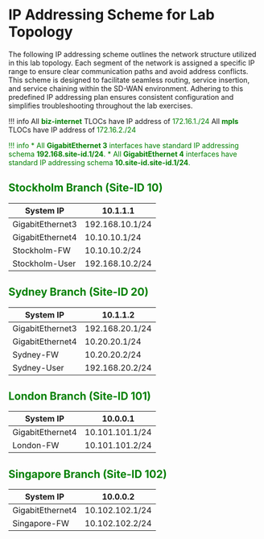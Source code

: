 # IP Addressing Scheme for Lab Topology 

The following IP addressing scheme outlines the network structure utilized in this lab topology. Each segment of the 
network is assigned a specific IP range to ensure clear communication paths and avoid address conflicts. This scheme 
is designed to facilitate seamless routing, service insertion, and service chaining within the SD-WAN environment. 
Adhering to this predefined IP addressing plan ensures consistent configuration and simplifies troubleshooting 
throughout the lab exercises.

!!! info 
    All **<font color="green">biz-internet</font>** TLOCs have IP address of <font color="green">172.16.1.**<site-id>**/24</font>
    All **<font color="green">mpls</font>** TLOCs have IP address of <font color="green">172.16.2.**<site-id>**/24<font>

!!! info
    * All **<font color="green">GigabitEthernet 3</font>** interfaces have standard IP addressing schema **192.168.site-id.1/24**.
    * All **<font color="green">GigabitEthernet 4</font>** interfaces have standard IP addressing schema **10.site-id.site-id.1/24**.


## Stockholm Branch (Site-ID 10)

| System IP        | 10.1.1.1        |
|------------------|-----------------|
| GigabitEthernet3 | 192.168.10.1/24 |
| GigabitEthernet4 | 10.10.10.1/24   |
| Stockholm-FW     | 10.10.10.2/24   |
| Stockholm-User   | 192.168.10.2/24 |

## Sydney Branch (Site-ID 20)

| System IP        | 10.1.1.2        |
|------------------|-----------------|
| GigabitEthernet3 | 192.168.20.1/24 |
| GigabitEthernet4 | 10.20.20.1/24   |
| Sydney-FW        | 10.20.20.2/24   |
| Sydney-User      | 192.168.20.2/24 |


## London Branch (Site-ID 101)

| System IP        | 10.0.0.1        |
|------------------|-----------------|
| GigabitEthernet4 | 10.101.101.1/24 |
| London-FW        | 10.101.101.2/24 |

## Singapore Branch (Site-ID 102)

| System IP        | 10.0.0.2        |
|------------------|-----------------|
| GigabitEthernet4 | 10.102.102.1/24 |
| Singapore-FW     | 10.102.102.2/24 |


